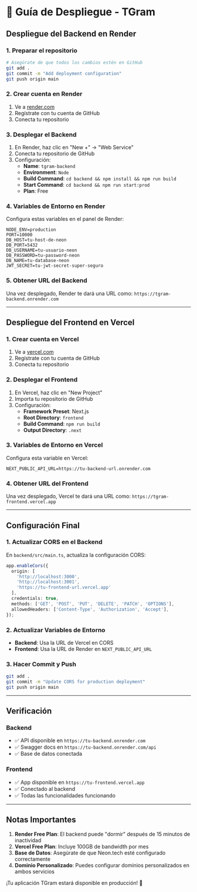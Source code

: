 # 🚀 Guía de Despliegue - TGram

## Despliegue del Backend en Render

### 1. Preparar el repositorio
```bash
# Asegúrate de que todos los cambios estén en GitHub
git add .
git commit -m "Add deployment configuration"
git push origin main
```

### 2. Crear cuenta en Render
1. Ve a [render.com](https://render.com)
2. Regístrate con tu cuenta de GitHub
3. Conecta tu repositorio

### 3. Desplegar el Backend
1. En Render, haz clic en "New +" → "Web Service"
2. Conecta tu repositorio de GitHub
3. Configuración:
   - **Name**: `tgram-backend`
   - **Environment**: `Node`
   - **Build Command**: `cd backend && npm install && npm run build`
   - **Start Command**: `cd backend && npm run start:prod`
   - **Plan**: Free

### 4. Variables de Entorno en Render
Configura estas variables en el panel de Render:
```
NODE_ENV=production
PORT=10000
DB_HOST=tu-host-de-neon
DB_PORT=5432
DB_USERNAME=tu-usuario-neon
DB_PASSWORD=tu-password-neon
DB_NAME=tu-database-neon
JWT_SECRET=tu-jwt-secret-super-seguro
```

### 5. Obtener URL del Backend
Una vez desplegado, Render te dará una URL como:
`https://tgram-backend.onrender.com`

---

## Despliegue del Frontend en Vercel

### 1. Crear cuenta en Vercel
1. Ve a [vercel.com](https://vercel.com)
2. Regístrate con tu cuenta de GitHub
3. Conecta tu repositorio

### 2. Desplegar el Frontend
1. En Vercel, haz clic en "New Project"
2. Importa tu repositorio de GitHub
3. Configuración:
   - **Framework Preset**: Next.js
   - **Root Directory**: `frontend`
   - **Build Command**: `npm run build`
   - **Output Directory**: `.next`

### 3. Variables de Entorno en Vercel
Configura esta variable en Vercel:
```
NEXT_PUBLIC_API_URL=https://tu-backend-url.onrender.com
```

### 4. Obtener URL del Frontend
Una vez desplegado, Vercel te dará una URL como:
`https://tgram-frontend.vercel.app`

---

## Configuración Final

### 1. Actualizar CORS en el Backend
En `backend/src/main.ts`, actualiza la configuración CORS:
```typescript
app.enableCors({
  origin: [
    'http://localhost:3000',
    'http://localhost:3001', 
    'https://tu-frontend-url.vercel.app'
  ],
  credentials: true,
  methods: ['GET', 'POST', 'PUT', 'DELETE', 'PATCH', 'OPTIONS'],
  allowedHeaders: ['Content-Type', 'Authorization', 'Accept'],
});
```

### 2. Actualizar Variables de Entorno
- **Backend**: Usa la URL de Vercel en CORS
- **Frontend**: Usa la URL de Render en `NEXT_PUBLIC_API_URL`

### 3. Hacer Commit y Push
```bash
git add .
git commit -m "Update CORS for production deployment"
git push origin main
```

---

## Verificación

### Backend
- ✅ API disponible en `https://tu-backend.onrender.com`
- ✅ Swagger docs en `https://tu-backend.onrender.com/api`
- ✅ Base de datos conectada

### Frontend
- ✅ App disponible en `https://tu-frontend.vercel.app`
- ✅ Conectado al backend
- ✅ Todas las funcionalidades funcionando

---

## Notas Importantes

1. **Render Free Plan**: El backend puede "dormir" después de 15 minutos de inactividad
2. **Vercel Free Plan**: Incluye 100GB de bandwidth por mes
3. **Base de Datos**: Asegúrate de que Neon.tech esté configurado correctamente
4. **Dominio Personalizado**: Puedes configurar dominios personalizados en ambos servicios

¡Tu aplicación TGram estará disponible en producción! 🎉
